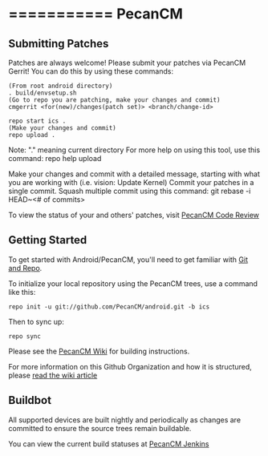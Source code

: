 ===========
 PecanCM
===========

Submitting Patches
------------------
Patches are always welcome!  Please submit your patches via PecanCM Gerrit!
You can do this by using these commands:

    (From root android directory)
    . build/envsetup.sh
    (Go to repo you are patching, make your changes and commit)
    cmgerrit <for(new)/changes(patch set)> <branch/change-id> 

    repo start ics .
    (Make your changes and commit)
    repo upload .
Note: "." meaning current directory
For more help on using this tool, use this command: repo help upload

Make your changes and commit with a detailed message, starting with what you are working with (i.e. vision: Update Kernel)
Commit your patches in a single commit. Squash multiple commit using this command: git rebase -i HEAD~<# of commits>

To view the status of your and others' patches, visit [PecanCM Code Review](http://review.pecancm.insomnia247.nl/)


Getting Started
---------------

To get started with Android/PecanCM, you'll need to get
familiar with [Git and Repo](http://source.android.com/source/downloading.html).

To initialize your local repository using the PecanCM trees, use a command like this:

    repo init -u git://github.com/PecanCM/android.git -b ics

Then to sync up:

    repo sync

Please see the [PecanCM Wiki](http://wiki.cyanogenmod.org/) for building instructions.

For more information on this Github Organization and how it is structured, 
please [read the wiki article](http://wiki.cyanogenmod.org/index.php/Github_Organization)

Buildbot
--------

All supported devices are built nightly and periodically as changes are committed to ensure the source trees remain buildable.

You can view the current build statuses at [PecanCM Jenkins](http://builder.pecancm.insomnia247.nl/)

